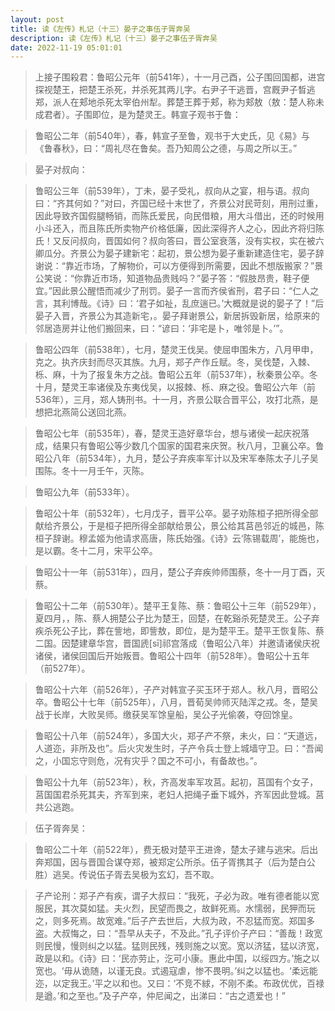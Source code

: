 ```yaml
---
layout: post
title: 读《左传》札记（十三）晏子之事伍子胥奔吴
description: 读《左传》札记（十三）晏子之事伍子胥奔吴
date: 2022-11-19 05:01:01
---
```


> 上接子围殺君：鲁昭公元年（前541年），十一月己酉，公子围回国都，进宫探视楚王，把楚王杀死，并杀死其两儿字。右尹子干逃晋，宫厩尹子晳逃郑，派人在郏地杀死太宰伯州犁。葬楚王葬于郏，称为郏敖（敖：楚人称未成君者）。子围即位，是为楚灵王。韩宣子观书于鲁：

> 鲁昭公二年（前540年），春，韩宣子至鲁，观书于大史氏，见《易》与《鲁春秋》，曰：“周礼尽在鲁矣。吾乃知周公之德，与周之所以王。”

> 晏子对叔向：

> 鲁昭公三年（前539年），丁未，晏子受礼，叔向从之宴，相与语。叔向曰：“齐其何如？”对曰，齐国已经十末世了，齐景公对民苛刻，用刑过重，因此导致齐国假腿畅销，而陈氏爱民，向民借粮，用大斗借出，还的时候用小斗还入，而且陈氏所卖物产价格低廉，因此深得齐人之心，因此齐将归陈氏！又反问叔向，晋国如何？叔向答曰，晋公室衰落，没有实权，实在被六卿瓜分。齐景公为晏子建新宅：起初，景公想为晏子重新建造住宅，晏子辞谢说：“靠近市场，了解物价，可以方便得到所需要，因此不想版搬家？”景公笑说：“你靠近市场，知道物品贵贱吗？”晏子答：“假肢昂贵，鞋子便宜。”因此景公醒悟而减少了刑罚。晏子一言而齐侯省刑，君子曰：“仁人之言，其利博哉。《诗》曰：‘君子如祉，乱庶遄已。’大概就是说的晏子了！”后晏子入晋，齐景公为其造新宅，。晏子拜谢景公，新居拆毁新居，给原来的邻居造房并让他们搬回来，曰：“谚曰：‘非宅是卜，唯邻是卜。’”。

> 鲁昭公四年（前538年），七月，楚灵王伐吴。使屈申围朱方，八月甲申，克之。执齐庆封而尽灭其族。九月，郑子产作丘赋。冬，吴伐楚，入棘、栎、麻，十为了报复朱方之战。鲁昭公五年（前537年），秋秦景公卒。冬十月，楚灵王率诸侯及东夷伐吴，以报棘、栎、麻之役。鲁昭公六年（前536年），三月，郑人铸刑书。十一月，齐景公联合晋平公，攻打北燕，是想把北燕简公送回北燕。

> 鲁昭公七年（前535年），春，楚灵王造好章华台，想与诸侯一起庆祝落成，结果只有鲁昭公等少数几个国家的国君来庆贺。秋八月，卫襄公卒。鲁昭公八年（前534年），九月，楚公子弃疾率军计以及宋军奉陈太子儿子吴围陈。冬十一月壬午，灭陈。

> 鲁昭公九年（前533年）。

> 鲁昭公十年（前532年），七月戊子，晋平公卒。晏子劝陈桓子把所得全部献给齐景公，于是桓子把所得全部献给景公，景公给其莒邑邻近的城邑，陈桓子辞谢。穆孟姬为他请求高唐，陈氏始强。《诗》云‘陈锡载周’，能施也，是以霸。冬十二月，宋平公卒。

> 鲁昭公十一年（前531年），四月，楚公子弃疾帅师围蔡，冬十一月丁酉，灭蔡。

> 鲁昭公十二年（前530年）。楚平王复陈、蔡：鲁昭公十三年（前529年），夏四月，，陈、蔡人拥楚公子比为楚王，回楚，在乾谿杀死楚灵王。公子弃疾杀死公子比，葬在訾地，即訾敖，即位，是为楚平王。楚平王恢复陈、蔡二国。因楚建章华宫，晋国虒[sī]祁宫落成（鲁昭公八年）并邀请诸侯庆祝诸侯，诸侯回国后开始叛晋。鲁昭公十四年（前528年）。鲁昭公十五年（前527年）。

> 鲁昭公十六年（前526年），子产对韩宣子买玉环于郑人。秋八月，晋昭公卒。鲁昭公十七年（前525年），八月，晋荀吴帅师灭陆浑之戎。冬，楚吴战于长岸，大败吴师。缴获吴军馀皇船，吴公子光偷袭，夺回馀皇。

> 鲁昭公十八年（前524年），多国大火，郑子产不祭，未火，曰：“天道远，人道迩，非所及也”。后火灾发生时，子产令兵士登上城墙守卫。曰：“吾闻之，小国忘守则危，况有灾乎？国之不可小，有备故也。”。


> 鲁昭公十九年（前523年），秋，齐高发率军攻莒。起初，莒国有个女子，莒国国君杀死其夫，齐军到来，老妇人把绳子垂下城外，齐军因此登城。莒共公逃跑。

> 伍子胥奔吴：

> 鲁昭公二十年（前522年），费无极对楚平王进谗，楚太子建与逃宋。后出奔郑国，因与晋国合谋夺郑，被郑定公所杀。伍子胥携其子（后为楚白公胜）逃吴。传说伍子胥去吴极为玄幻，吾不取。

> 子产论刑：郑子产有疾，谓子大叔曰：“我死，子必为政。唯有德者能以宽服民，其次莫如猛。夫火烈，民望而畏之，故鲜死焉。水懦弱，民狎而玩之，则多死焉。故宽难。”后子产去世后，大叔为政，不忍猛而宽。郑国多盗。大叔悔之，曰：“吾早从夫子，不及此。”孔子评价子产曰：“善哉！政宽则民慢，慢则纠之以猛。猛则民残，残则施之以宽。宽以济猛，猛以济宽，政是以和。《诗》曰：‘民亦劳止，汔可小康。惠此中国，以绥四方。’施之以宽也。‘毋从诡随，以谨无良。式遏寇虐，惨不畏明。’纠之以猛也。‘柔远能迩，以定我王。’平之以和也。又曰：‘不竞不絿，不刚不柔。布政优优，百禄是遒。’和之至也。”及子产卒，仲尼闻之，出涕曰：“古之遗爱也！”


